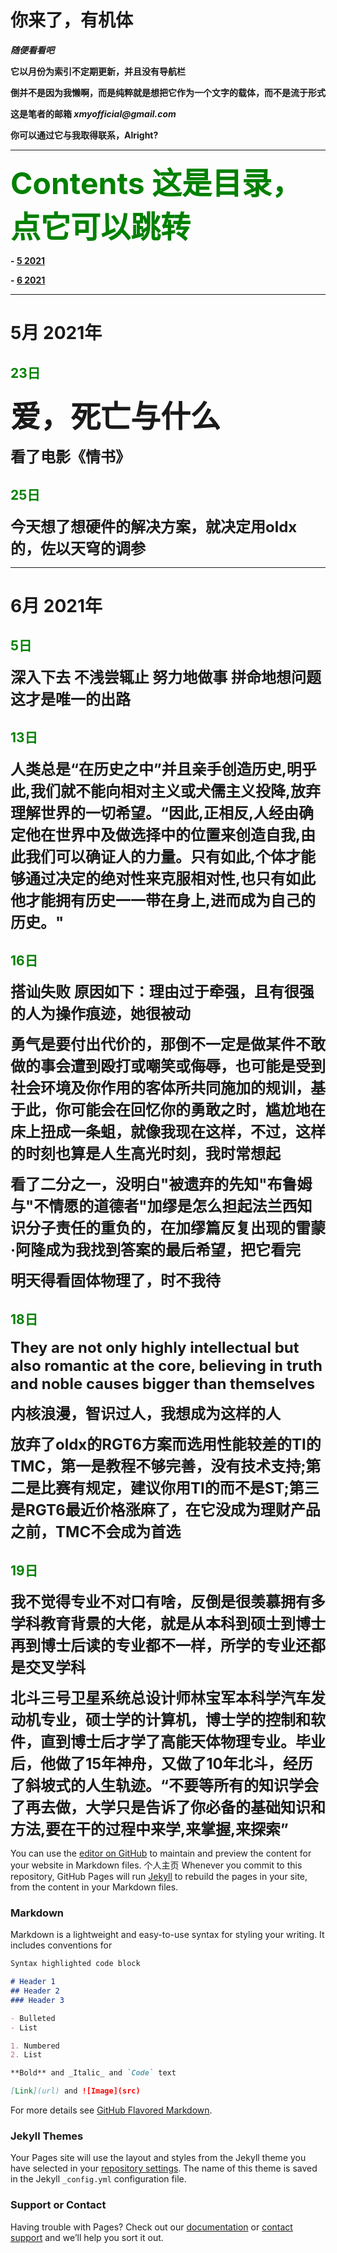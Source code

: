 # <font>你来了，有机体</font>
_**随便看看吧**_

**它以月份为索引不定期更新，并且没有导航栏**

**倒并不是因为我懒啊，而是纯粹就是想把它作为一个文字的载体，而不是流于形式**

**这是笔者的邮箱 _xmyofficial@gmail.com_**

**你可以通过它与我取得联系，Alright?**

***
**<font size=32 color=green>Contents                   这是目录，点它可以跳转</font>**

**- [5  2021](#5月--2021年)**

**- [6  2021](#6月--2021年)**

----

# 5月  2021年
## <font color=green>23日</font>
**<font size=32>爱，死亡与什么</font>**

**<font face='微软雅黑' size=5>看了电影《情书》</font>**
## <font color=green>25日</font>
**<font size=5>今天想了想硬件的解决方案，就决定用oldx的，佐以天穹的调参</font>**


________


# 6月  2021年
## <font color=green>5日</font>
**<font size=5 >深入下去 不浅尝辄止 努力地做事 拼命地想问题 这才是唯一的出路</font>**

## **<font color=green>13日</font>**
**<font size=5>人类总是“在历史之中”并且亲手创造历史,明乎此,我们就不能向相对主义或犬儒主义投降,放弃理解世界的一切希望。“因此,正相反,人经由确定他在世界中及做选择中的位置来创造自我,由此我们可以确证人的力量。只有如此,个体才能够通过决定的绝对性来克服相对性,也只有如此他才能拥有历史一一带在身上,进而成为自己的历史。"</font>**

## **<font color=green>16日</font>**
**<font size=5 >搭讪失败      原因如下：理由过于牵强，且有很强的人为操作痕迹，她很被动</font>**

**<font size=5>勇气是要付出代价的，那倒不一定是做某件不敢做的事会遭到殴打或嘲笑或侮辱，也可能是受到社会环境及你作用的客体所共同施加的规训，基于此，你可能会在回忆你的勇敢之时，尴尬地在床上扭成一条蛆，就像我现在这样，不过，这样的时刻也算是人生高光时刻，我时常想起</font>**

**<font size=5>看了二分之一，没明白"被遗弃的先知"布鲁姆与"不情愿的道德者"加缪是怎么担起法兰西知识分子责任的重负的，在加缪篇反复出现的雷蒙·阿隆成为我找到答案的最后希望，把它看完</font>**

**<font size=5>明天得看固体物理了，时不我待</font>**

## **<font color=green>18日</font>**

**<font size=5 >They are not only highly intellectual but also romantic at the core, believing in truth and noble causes bigger than themselves</font>**

**<font size=5 >内核浪漫，智识过人，我想成为这样的人</font>**

**<font size=5 >放弃了oldx的RGT6方案而选用性能较差的TI的TMC，第一是教程不够完善，没有技术支持;第二是比赛有规定，建议你用TI的而不是ST;第三是RGT6最近价格涨麻了，在它没成为理财产品之前，TMC不会成为首选</font>**

## **<font color=green>19日</font>**

**<font size=5 >我不觉得专业不对口有啥，反倒是很羡慕拥有多学科教育背景的大佬，就是从本科到硕士到博士再到博士后读的专业都不一样，所学的专业还都是交叉学科</font>**

**<font size=5 >北斗三号卫星系统总设计师林宝军本科学汽车发动机专业，硕士学的计算机，博士学的控制和软件，直到博士后才学了高能天体物理专业。毕业后，他做了15年神舟，又做了10年北斗，经历了斜坡式的人生轨迹。“不要等所有的知识学会了再去做，大学只是告诉了你必备的基础知识和方法,要在干的过程中来学,来掌握,来探索”</font>**


You can use the [editor on GitHub](https://github.com/xmytech/xmy.github.io/edit/gh-pages/index.md) to maintain and preview the content for your website in Markdown files.</div>
个人主页
Whenever you commit to this repository, GitHub Pages will run [Jekyll](https://jekyllrb.com/) to rebuild the pages in your site, from the content in your Markdown files.

### Markdown

Markdown is a lightweight and easy-to-use syntax for styling your writing. It includes conventions for

```markdown
Syntax highlighted code block

# Header 1
## Header 2
### Header 3

- Bulleted
- List

1. Numbered
2. List

**Bold** and _Italic_ and `Code` text

[Link](url) and ![Image](src)
```

For more details see [GitHub Flavored Markdown](https://guides.github.com/features/mastering-markdown/).

### Jekyll Themes

Your Pages site will use the layout and styles from the Jekyll theme you have selected in your [repository settings](https://github.com/xmytech/xmy.github.io/settings/pages). The name of this theme is saved in the Jekyll `_config.yml` configuration file.

### Support or Contact

Having trouble with Pages? Check out our [documentation](https://docs.github.com/categories/github-pages-basics/) or [contact support](https://support.github.com/contact) and we’ll help you sort it out.
